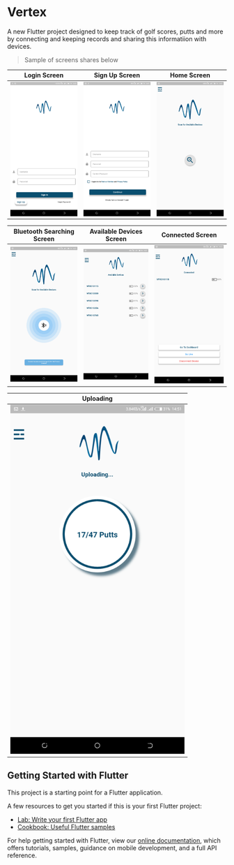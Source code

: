 # Vertex

A new Flutter project designed to keep track of golf scores, putts and more 
by connecting and keeping records and sharing this informatiion with devices.

>Sample of screens shares below

|Login Screen|Sign Up Screen|Home Screen|
| ----------- | ---------- |------------------|
|<img src="https://github.com/JustinWeru12/Vertrex/blob/master/assets/readme/1.png" width="400px" height="auto">|<img src="https://github.com/JustinWeru12/Vertrex/blob/master/assets/readme/2.png" width="400px" height="auto">|<img src="https://github.com/JustinWeru12/Vertrex/blob/master/assets/readme/3.png" width="400px" height="auto">|

|Bluetooth Searching Screen|Available Devices Screen|Connected Screen|
| ----------- | ---------- |------------------|
|<img src="https://github.com/JustinWeru12/Vertrex/blob/master/assets/readme/4.png" width="400px" height="auto">|<img src="https://github.com/JustinWeru12/Vertrex/blob/master/assets/readme/5.png" width="400px" height="auto">|<img src="https://github.com/JustinWeru12/Vertrex/blob/master/assets/readme/6.png" width="400px" height="auto">|

|Uploading|
|-----|
|<img src="https://github.com/JustinWeru12/Vertrex/blob/master/assets/readme/7.png" width="400px" height="auto">|

## Getting Started with Flutter

This project is a starting point for a Flutter application.

A few resources to get you started if this is your first Flutter project:

- [Lab: Write your first Flutter app](https://flutter.dev/docs/get-started/codelab)
- [Cookbook: Useful Flutter samples](https://flutter.dev/docs/cookbook)

For help getting started with Flutter, view our
[online documentation](https://flutter.dev/docs), which offers tutorials,
samples, guidance on mobile development, and a full API reference.
